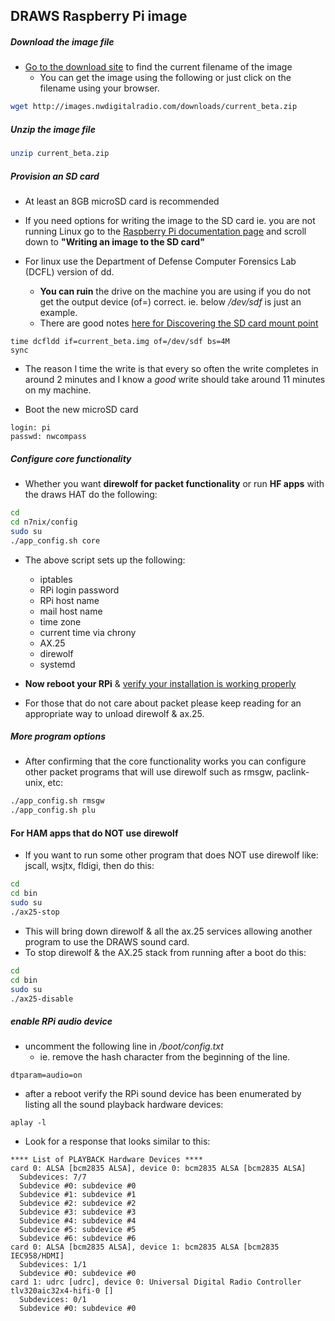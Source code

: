 ## DRAWS Raspberry Pi image

##### Download the image file

* [Go to the download site](http:nwdig.net/downloads) to find the current filename of the image
  * You can get the image using the following or just click on the filename using your browser.
```bash
wget http://images.nwdigitalradio.com/downloads/current_beta.zip
```

##### Unzip the image file
```bash
unzip current_beta.zip
```
##### Provision an SD card
* At least an 8GB microSD card is recommended

* If you need options for writing the image to the SD card ie. you are
not running Linux go to the [Raspberry Pi documentation
page](https://www.raspberrypi.org/documentation/installation/installing-images/)
and scroll down to **"Writing an image to the SD card"**
* For linux use the Department of Defense Computer Forensics Lab
(DCFL) version of dd.
  * **You can ruin** the drive on the machine you are using if you do not
  get the output device (of=) correct. ie. below _/dev/sdf_ is just an
  example.
  * There are good notes [here for Discovering the SD card mount
  point](https://www.raspberrypi.org/documentation/installation/installing-images/linux.md)

```
time dcfldd if=current_beta.img of=/dev/sdf bs=4M
sync
```

* The reason I time the write is that every so often the write completes in
around 2 minutes and I know a *good* write should take around 11
minutes on my machine.

* Boot the new microSD card

```
login: pi
passwd: nwcompass
```

##### Configure core functionality

* Whether you want **direwolf for packet functionality** or run **HF
apps** with the draws HAT do the following:

```bash
cd
cd n7nix/config
sudo su
./app_config.sh core
```

* The above script sets up the following:
  * iptables
  * RPi login password
  * RPi host name
  * mail host name
  * time zone
  * current time via chrony
  * AX.25
  * direwolf
  * systemd

* **Now reboot your RPi** & [verify your installation is working
properly](https://github.com/nwdigitalradio/n7nix/blob/master/docs/VERIFY_CONFIG.md)
* For those that do not care about packet please keep reading for an
appropriate way to unload direwolf & ax.25.


##### More program options

* After confirming that the core functionality works you can configure
other packet programs that will use direwolf such as rmsgw,
paclink-unix, etc:

```bash
./app_config.sh rmsgw
./app_config.sh plu
```

#### For HAM apps that do **NOT** use direwolf
* If you want to run some other program that does NOT use direwolf like: jscall, wsjtx, fldigi, then do this:
```bash
cd
cd bin
sudo su
./ax25-stop
```
* This will bring down direwolf & all the ax.25 services allowing another program to use the DRAWS sound card.
* To stop direwolf & the AX.25 stack from running after a boot do this:

```bash
cd
cd bin
sudo su
./ax25-disable
```

##### enable RPi audio device

* uncomment the following line in _/boot/config.txt_
  * ie. remove the hash character from the beginning of the line.
```
dtparam=audio=on
```
* after a reboot verify the RPi sound device has been enumerated by
listing all the sound playback hardware devices:
```
aplay -l
```
* Look for a response that looks similar to this:
```
**** List of PLAYBACK Hardware Devices ****
card 0: ALSA [bcm2835 ALSA], device 0: bcm2835 ALSA [bcm2835 ALSA]
  Subdevices: 7/7
  Subdevice #0: subdevice #0
  Subdevice #1: subdevice #1
  Subdevice #2: subdevice #2
  Subdevice #3: subdevice #3
  Subdevice #4: subdevice #4
  Subdevice #5: subdevice #5
  Subdevice #6: subdevice #6
card 0: ALSA [bcm2835 ALSA], device 1: bcm2835 ALSA [bcm2835 IEC958/HDMI]
  Subdevices: 1/1
  Subdevice #0: subdevice #0
card 1: udrc [udrc], device 0: Universal Digital Radio Controller tlv320aic32x4-hifi-0 []
  Subdevices: 0/1
  Subdevice #0: subdevice #0
```
